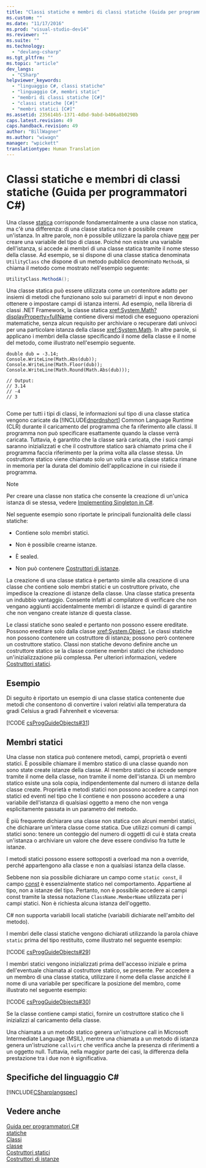 ```yaml
---
title: "Classi statiche e membri di classi statiche (Guida per programmatori C#) | Microsoft Docs"
ms.custom: ""
ms.date: "11/17/2016"
ms.prod: "visual-studio-dev14"
ms.reviewer: ""
ms.suite: ""
ms.technology: 
  - "devlang-csharp"
ms.tgt_pltfrm: ""
ms.topic: "article"
dev_langs: 
  - "CSharp"
helpviewer_keywords: 
  - "linguaggio C#, classi statiche"
  - "linguaggio C#, membri static"
  - "membri di classi statiche [C#]"
  - "classi statiche [C#]"
  - "membri statici [C#]"
ms.assetid: 235614b5-1371-4dbd-9abd-b406a8b0298b
caps.latest.revision: 49
caps.handback.revision: 49
author: "BillWagner"
ms.author: "wiwagn"
manager: "wpickett"
translationtype: Human Translation
---
```

# Classi statiche e membri di classi statiche (Guida per programmatori C#)
Una classe [statica](../../../csharp/language-reference/keywords/static.md) corrisponde fondamentalmente a una classe non statica, ma c'è una differenza: di una classe statica non è possibile creare un'istanza.  In altre parole, non è possibile utilizzare la parola chiave [new](../../../csharp/language-reference/keywords/new.md) per creare una variabile del tipo di classe.  Poiché non esiste una variabile dell'istanza, si accede ai membri di una classe statica tramite il nome stesso della classe.  Ad esempio, se si dispone di una classe statica denominata `UtilityClass` che dispone di un metodo pubblico denominato `MethodA`, si chiama il metodo come mostrato nell'esempio seguente:  
  
```c#  
UtilityClass.MethodA();  
```  
  
 Una classe statica può essere utilizzata come un contenitore adatto per insiemi di metodi che funzionano solo sui parametri di input e non devono ottenere o impostare campi di istanza interni.  Ad esempio, nella libreria di classi .NET Framework, la classe statica <xref:System.Math?displayProperty=fullName> contiene diversi metodi che eseguono operazioni matematiche, senza alcun requisito per archiviare o recuperare dati univoci per una particolare istanza della classe <xref:System.Math>.  In altre parole, si applicano i membri della classe specificando il nome della classe e il nome del metodo, come illustrato nell'esempio seguente.  
  
```  
double dub = -3.14;  
Console.WriteLine(Math.Abs(dub));  
Console.WriteLine(Math.Floor(dub));  
Console.WriteLine(Math.Round(Math.Abs(dub)));  
  
// Output:  
// 3.14  
// -4  
// 3  
  
```  
  
 Come per tutti i tipi di classi, le informazioni sul tipo di una classe statica vengono caricate da [!INCLUDE[dnprdnshort](../../../csharp/getting-started/includes/dnprdnshort_md.md)] Common Language Runtime \(CLR\) durante il caricamento del programma che fa riferimento alle classi. Il programma non può specificare esattamente quando la classe verrà caricata.  Tuttavia, è garantito che la classe sarà caricata, che i suoi campi saranno inizializzati e che il costruttore statico sarà chiamato prima che il programma faccia riferimento per la prima volta alla classe stessa.  Un costruttore statico viene chiamato solo un volta e una classe statica rimane in memoria per la durata del dominio dell'applicazione in cui risiede il programma.  
  
> [!NOTE]
>  Per creare una classe non statica che consente la creazione di un'unica istanza di se stessa, vedere [Implementing Singleton in C\#](http://go.microsoft.com/fwlink/?LinkID=100567).  
  
 Nel seguente esempio sono riportate le principali funzionalità delle classi statiche:  
  
-   Contiene solo membri statici.  
  
-   Non è possibile crearne istanze.  
  
-   È sealed.  
  
-   Non può contenere [Costruttori di istanze](../../../csharp/programming-guide/classes-and-structs/instance-constructors.md).  
  
 La creazione di una classe statica è pertanto simile alla creazione di una classe che contiene solo membri statici e un costruttore privato,  che impedisce la creazione di istanze della classe.  Una classe statica presenta un indubbio vantaggio. Consente infatti al compilatore di verificare che non vengano aggiunti accidentalmente membri di istanze  e quindi di garantire che non vengano create istanze di questa classe.  
  
 Le classi statiche sono sealed e pertanto non possono essere ereditate.  Possono ereditare solo dalla classe <xref:System.Object>.  Le classi statiche non possono contenere un costruttore di istanza; possono però contenere un costruttore statico.  Classi non statiche devono definire anche un costruttore statico se la classe contiene membri statici che richiedono un'inizializzazione più complessa.  Per ulteriori informazioni, vedere [Costruttori statici](../../../csharp/programming-guide/classes-and-structs/static-constructors.md).  
  
## Esempio  
 Di seguito è riportato un esempio di una classe statica contenente due metodi che consentono di convertire i valori relativi alla temperatura da gradi Celsius a gradi Fahrenheit e viceversa:  
  
 [!CODE [csProgGuideObjects#31](../CodeSnippet/VS_Snippets_VBCSharp/csProgGuideObjects#31)]  
  
## Membri statici  
 Una classe non statica può contenere metodi, campi, proprietà o eventi statici.  È possibile chiamare il membro statico di una classe quando non sono state create istanze della classe.  Al membro statico si accede sempre tramite il nome della classe, non tramite il nome dell'istanza.  Di un membro statico esiste una sola copia, indipendentemente dal numero di istanze della classe create.  Proprietà e metodi statici non possono accedere a campi non statici ed eventi nel tipo che li contiene e non possono accedere a una variabile dell'istanza di qualsiasi oggetto a meno che non venga esplicitamente passata in un parametro del metodo.  
  
 È più frequente dichiarare una classe non statica con alcuni membri statici, che dichiarare un'intera classe come statica.  Due utilizzi comuni di campi statici sono: tenere un conteggio del numero di oggetti di cui è stata creata un'istanza o archiviare un valore che deve essere condiviso fra tutte le istanze.  
  
 I metodi statici possono essere sottoposti a overload ma non a override, perché appartengono alla classe e non a qualsiasi istanza della classe.  
  
 Sebbene non sia possibile dichiarare un campo come `static const`, il campo [const](../../../csharp/language-reference/keywords/const.md) è essenzialmente statico nel comportamento.  Appartiene al tipo, non a istanze del tipo.  Pertanto, non è possibile accedere ai campi const tramite la stessa notazione `ClassName.MemberName` utilizzata per i campi statici.  Non è richiesta alcuna istanza dell'oggetto.  
  
 C\# non supporta variabili locali statiche \(variabili dichiarate nell'ambito del metodo\).  
  
 I membri delle classi statiche vengono dichiarati utilizzando la parola chiave `static` prima del tipo restituito, come illustrato nel seguente esempio:  
  
 [!CODE [csProgGuideObjects#29](../CodeSnippet/VS_Snippets_VBCSharp/csProgGuideObjects#29)]  
  
 I membri statici vengono inizializzati prima dell'accesso iniziale e prima dell'eventuale chiamata al costruttore statico, se presente.  Per accedere a un membro di una classe statica, utilizzare il nome della classe anziché il nome di una variabile per specificare la posizione del membro, come illustrato nel seguente esempio:  
  
 [!CODE [csProgGuideObjects#30](../CodeSnippet/VS_Snippets_VBCSharp/csProgGuideObjects#30)]  
  
 Se la classe contiene campi statici, fornire un costruttore statico che li inizializzi al caricamento della classe.  
  
 Una chiamata a un metodo statico genera un'istruzione call in Microsoft Intermediate Language \(MSIL\), mentre una chiamata a un metodo di istanza genera un'istruzione `callvirt` che verifica anche la presenza di riferimenti a un oggetto null.  Tuttavia, nella maggior parte dei casi, la differenza della prestazione tra i due non è significativa.  
  
## Specifiche del linguaggio C\#  
 [!INCLUDE[CSharplangspec](../../../csharp/language-reference/keywords/includes/csharplangspec_md.md)]  
  
## Vedere anche  
 [Guida per programmatori C\#](../../../csharp/programming-guide/index.md)   
 [statiche](../../../csharp/language-reference/keywords/static.md)   
 [Classi](../../../csharp/programming-guide/classes-and-structs/classes.md)   
 [classe](../../../csharp/language-reference/keywords/class.md)   
 [Costruttori statici](../../../csharp/programming-guide/classes-and-structs/static-constructors.md)   
 [Costruttori di istanze](../../../csharp/programming-guide/classes-and-structs/instance-constructors.md)